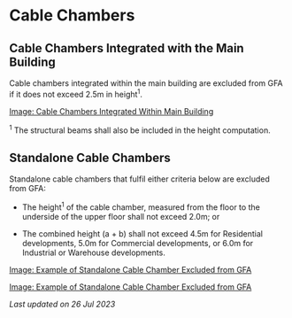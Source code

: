# Cable Chambers

## Cable Chambers Integrated with the Main Building

Cable chambers integrated within the main building are excluded from GFA if it does not exceed 2.5m in height<sup>1</sup>.

[Image: Cable Chambers Integrated Within Main Building](https://www.ura.gov.sg/-/media/Corporate/Guidelines/Development-control/GFA/GFA-27-Cable-chamber_integrated-substation_final.jpg?h=566&w=800)

<sup>1</sup> The structural beams shall also be included in the height computation.

## Standalone Cable Chambers

Standalone cable chambers that fulfil either criteria below are excluded from GFA:

- The height<sup>1</sup> of the cable chamber, measured from the floor to the underside of the upper floor shall not exceed 2.0m; or
- The combined height (a + b) shall not exceed 4.5m for Residential developments, 5.0m for Commercial developments, or 6.0m for Industrial or Warehouse developments.

[Image: Example of Standalone Cable Chamber Excluded from GFA](https://www.ura.gov.sg/-/media/Corporate/Guidelines/Development-control/GFA/GFA-26A-Cable-chamber_standalone-substation_final.jpg?h=576&w=1000)

[Image: Example of Standalone Cable Chamber Excluded from GFA](https://www.ura.gov.sg/-/media/Corporate/Guidelines/Development-control/GFA/GFA-26B-Cable-chamber_standalone-substation_final.jpg)

*Last updated on 26 Jul 2023*
